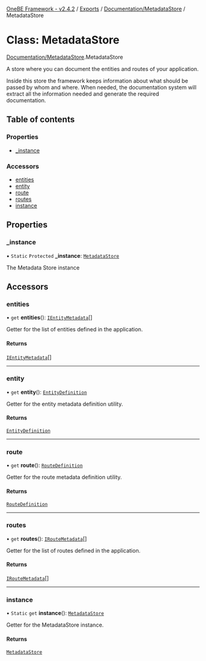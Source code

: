 [OneBE Framework - v2.4.2](../README.md) / [Exports](../modules.md) / [Documentation/MetadataStore](../modules/Documentation_MetadataStore.md) / MetadataStore

# Class: MetadataStore

[Documentation/MetadataStore](../modules/Documentation_MetadataStore.md).MetadataStore

A store where you can document the entities and routes of your application.

Inside this store the framework keeps information about what should be passed
by whom and where. When needed, the documentation system will extract all the
information needed and generate the required documentation.

## Table of contents

### Properties

- [\_instance](Documentation_MetadataStore.MetadataStore.md#_instance)

### Accessors

- [entities](Documentation_MetadataStore.MetadataStore.md#entities)
- [entity](Documentation_MetadataStore.MetadataStore.md#entity)
- [route](Documentation_MetadataStore.MetadataStore.md#route)
- [routes](Documentation_MetadataStore.MetadataStore.md#routes)
- [instance](Documentation_MetadataStore.MetadataStore.md#instance)

## Properties

### \_instance

▪ `Static` `Protected` **\_instance**: [`MetadataStore`](Documentation_MetadataStore.MetadataStore.md)

The Metadata Store instance

## Accessors

### entities

• `get` **entities**(): [`IEntityMetadata`](../interfaces/Documentation_Definition_EntityMetadata.IEntityMetadata.md)[]

Getter for the list of entities defined in the application.

#### Returns

[`IEntityMetadata`](../interfaces/Documentation_Definition_EntityMetadata.IEntityMetadata.md)[]

___

### entity

• `get` **entity**(): [`EntityDefinition`](Documentation_EntityDefinition.EntityDefinition.md)

Getter for the entity metadata definition utility.

#### Returns

[`EntityDefinition`](Documentation_EntityDefinition.EntityDefinition.md)

___

### route

• `get` **route**(): [`RouteDefinition`](Documentation_RouteDefinition.RouteDefinition.md)

Getter for the route metadata definition utility.

#### Returns

[`RouteDefinition`](Documentation_RouteDefinition.RouteDefinition.md)

___

### routes

• `get` **routes**(): [`IRouteMetadata`](../interfaces/Documentation_Definition_RouteMetadata.IRouteMetadata.md)[]

Getter for the list of routes defined in the application.

#### Returns

[`IRouteMetadata`](../interfaces/Documentation_Definition_RouteMetadata.IRouteMetadata.md)[]

___

### instance

• `Static` `get` **instance**(): [`MetadataStore`](Documentation_MetadataStore.MetadataStore.md)

Getter for the MetadataStore instance.

#### Returns

[`MetadataStore`](Documentation_MetadataStore.MetadataStore.md)
